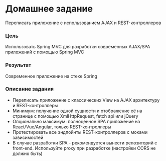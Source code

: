 # Домашнее задание
Переписать приложение с использованием AJAX и REST-контроллеров

### Цель
Использовать Spring MVC для разработки современных AJAX/SPA приложений c помощью Spring MVC

### Результат 
Современное приложение на стеке Spring

### Описание задания

* Переписать приложение с классических View на AJAX архитектуру и REST-контроллеры
* Минимум: получение одной сущности и отображение её на странице с помощью XmlHttpRequest, fetch api или jQuery
* Опционально максимум: полноценное SPA приложение на React/Vue/Angular, только REST-контроллеры
* Протестировать все эндпойнты REST-контроллеров с моками зависимостей
* В случае разработки SPA - рекомендуется вынести репозиторий с front-end. Используйте proxy при разработке (настройки CORS не должно быть)

